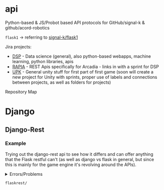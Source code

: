 # api
Python-based &amp; JS/Probot based API protocols for GitHub/signal-k &amp; github/acord-robotics

<!--Add zsh config later-->

`flask1` -> referring to [signal-k/flask1](https://github.com/signal-k/flask1)

Jira projects:
* [DSP](https://signal-kinetics.atlassian.net/jira/software/projects/DSP/boards/5) - Data science (general), also python-based webapps, machine learning, python libraries, apis
* [RAPIA](https://signal-kinetics.atlassian.net/jira/software/projects/RAPIA) - REST Apis specifically for Arcadia - links in with a sprint for DSP
* [UPK](https://signal-kinetics.atlassian.net/jira/software/projects/UPK) - General unity stuff for first part of first game (soon will create a new project for Unity with sprints, proper use of labels and connections between projects, as well as folders for projects) 

Repository Map

# Django
## Django-Rest
### Example
Trying out the django-rest api to see how it differs and can offer anything that the Flask restful can't (as well as django vs flask in general, but since this is mainly for the game engine it's revolving around the APIs). 

<details><summary>Errors/Problems</summary>
```py
python manage.py makemigrations
Traceback (most recent call last):
  File "manage.py", line 22, in <module>
    main()
  File "manage.py", line 18, in main
    execute_from_command_line(sys.argv)
  File "/workspaces/api/django/djangorest/examplenev/lib/python3.8/site-packages/django/core/management/__init__.py", line 419, in execute_from_command_line
    utility.execute()
  File "/workspaces/api/django/djangorest/examplenev/lib/python3.8/site-packages/django/core/management/__init__.py", line 395, in execute
    django.setup()
  File "/workspaces/api/django/djangorest/examplenev/lib/python3.8/site-packages/django/__init__.py", line 24, in setup
    apps.populate(settings.INSTALLED_APPS)
  File "/workspaces/api/django/djangorest/examplenev/lib/python3.8/site-packages/django/apps/registry.py", line 91, in populate
    app_config = AppConfig.create(entry)
  File "/workspaces/api/django/djangorest/examplenev/lib/python3.8/site-packages/django/apps/config.py", line 212, in create
    mod = import_module(mod_path)
  File "/usr/lib/python3.8/importlib/__init__.py", line 127, in import_module
    return _bootstrap._gcd_import(name[level:], package, level)
  File "<frozen importlib._bootstrap>", line 1014, in _gcd_import
  File "<frozen importlib._bootstrap>", line 991, in _find_and_load
  File "<frozen importlib._bootstrap>", line 961, in _find_and_load_unlocked
  File "<frozen importlib._bootstrap>", line 219, in _call_with_frames_removed
  File "<frozen importlib._bootstrap>", line 1014, in _gcd_import
  File "<frozen importlib._bootstrap>", line 991, in _find_and_load
  File "<frozen importlib._bootstrap>", line 973, in _find_and_load_unlocked
ModuleNotFoundError: No module named 'library'

django/djangorest/example on 🌱 main [!?] via 👾 pyenv (examplenev) 
❯ python manage.py makemigrations
Traceback (most recent call last):
  File "manage.py", line 22, in <module>
    main()
  File "manage.py", line 18, in main
    execute_from_command_line(sys.argv)
  File "/workspaces/api/django/djangorest/examplenev/lib/python3.8/site-packages/django/core/management/__init__.py", line 419, in execute_from_command_line
    utility.execute()
  File "/workspaces/api/django/djangorest/examplenev/lib/python3.8/site-packages/django/core/management/__init__.py", line 413, in execute
    self.fetch_command(subcommand).run_from_argv(self.argv)
  File "/workspaces/api/django/djangorest/examplenev/lib/python3.8/site-packages/django/core/management/base.py", line 354, in run_from_argv
    self.execute(*args, **cmd_options)
  File "/workspaces/api/django/djangorest/examplenev/lib/python3.8/site-packages/django/core/management/base.py", line 393, in execute
    self.check()
  File "/workspaces/api/django/djangorest/examplenev/lib/python3.8/site-packages/django/core/management/base.py", line 419, in check
    all_issues = checks.run_checks(
  File "/workspaces/api/django/djangorest/examplenev/lib/python3.8/site-packages/django/core/checks/registry.py", line 76, in run_checks
    new_errors = check(app_configs=app_configs, databases=databases)
  File "/workspaces/api/django/djangorest/examplenev/lib/python3.8/site-packages/django/core/checks/urls.py", line 13, in check_url_config
    return check_resolver(resolver)
  File "/workspaces/api/django/djangorest/examplenev/lib/python3.8/site-packages/django/core/checks/urls.py", line 23, in check_resolver
    return check_method()
  File "/workspaces/api/django/djangorest/examplenev/lib/python3.8/site-packages/django/urls/resolvers.py", line 412, in check
    for pattern in self.url_patterns:
  File "/workspaces/api/django/djangorest/examplenev/lib/python3.8/site-packages/django/utils/functional.py", line 48, in __get__
    res = instance.__dict__[self.name] = self.func(instance)
  File "/workspaces/api/django/djangorest/examplenev/lib/python3.8/site-packages/django/urls/resolvers.py", line 598, in url_patterns
    patterns = getattr(self.urlconf_module, "urlpatterns", self.urlconf_module)
  File "/workspaces/api/django/djangorest/examplenev/lib/python3.8/site-packages/django/utils/functional.py", line 48, in __get__
    res = instance.__dict__[self.name] = self.func(instance)
  File "/workspaces/api/django/djangorest/examplenev/lib/python3.8/site-packages/django/urls/resolvers.py", line 591, in urlconf_module
    return import_module(self.urlconf_name)
  File "/usr/lib/python3.8/importlib/__init__.py", line 127, in import_module
    return _bootstrap._gcd_import(name[level:], package, level)
  File "<frozen importlib._bootstrap>", line 1014, in _gcd_import
  File "<frozen importlib._bootstrap>", line 991, in _find_and_load
  File "<frozen importlib._bootstrap>", line 975, in _find_and_load_unlocked
  File "<frozen importlib._bootstrap>", line 671, in _load_unlocked
  File "<frozen importlib._bootstrap_external>", line 779, in exec_module
  File "<frozen importlib._bootstrap_external>", line 916, in get_code
  File "<frozen importlib._bootstrap_external>", line 846, in source_to_code
  File "<frozen importlib._bootstrap>", line 219, in _call_with_frames_removed
  File "/workspaces/api/django/djangorest/example/example/urls.py", line 21
    path('admin/', admin.site.urls),
    ^
SyntaxError: invalid syntax

django/djangorest/example on 🌱 main [✘?] via 👾 pyenv (examplenev) 
❯ python manage.py makemigrations
Traceback (most recent call last):
  File "manage.py", line 22, in <module>
    main()
  File "manage.py", line 18, in main
    execute_from_command_line(sys.argv)
  File "/workspaces/api/django/djangorest/examplenev/lib/python3.8/site-packages/django/core/management/__init__.py", line 419, in execute_from_command_line
    utility.execute()
  File "/workspaces/api/django/djangorest/examplenev/lib/python3.8/site-packages/django/core/management/__init__.py", line 413, in execute
    self.fetch_command(subcommand).run_from_argv(self.argv)
  File "/workspaces/api/django/djangorest/examplenev/lib/python3.8/site-packages/django/core/management/base.py", line 354, in run_from_argv
    self.execute(*args, **cmd_options)
  File "/workspaces/api/django/djangorest/examplenev/lib/python3.8/site-packages/django/core/management/base.py", line 393, in execute
    self.check()
  File "/workspaces/api/django/djangorest/examplenev/lib/python3.8/site-packages/django/core/management/base.py", line 419, in check
    all_issues = checks.run_checks(
  File "/workspaces/api/django/djangorest/examplenev/lib/python3.8/site-packages/django/core/checks/registry.py", line 76, in run_checks
    new_errors = check(app_configs=app_configs, databases=databases)
  File "/workspaces/api/django/djangorest/examplenev/lib/python3.8/site-packages/django/core/checks/urls.py", line 13, in check_url_config
    return check_resolver(resolver)
  File "/workspaces/api/django/djangorest/examplenev/lib/python3.8/site-packages/django/core/checks/urls.py", line 23, in check_resolver
    return check_method()
  File "/workspaces/api/django/djangorest/examplenev/lib/python3.8/site-packages/django/urls/resolvers.py", line 412, in check
    for pattern in self.url_patterns:
  File "/workspaces/api/django/djangorest/examplenev/lib/python3.8/site-packages/django/utils/functional.py", line 48, in __get__
    res = instance.__dict__[self.name] = self.func(instance)
  File "/workspaces/api/django/djangorest/examplenev/lib/python3.8/site-packages/django/urls/resolvers.py", line 598, in url_patterns
    patterns = getattr(self.urlconf_module, "urlpatterns", self.urlconf_module)
  File "/workspaces/api/django/djangorest/examplenev/lib/python3.8/site-packages/django/utils/functional.py", line 48, in __get__
    res = instance.__dict__[self.name] = self.func(instance)
  File "/workspaces/api/django/djangorest/examplenev/lib/python3.8/site-packages/django/urls/resolvers.py", line 591, in urlconf_module
    return import_module(self.urlconf_name)
  File "/usr/lib/python3.8/importlib/__init__.py", line 127, in import_module
    return _bootstrap._gcd_import(name[level:], package, level)
  File "<frozen importlib._bootstrap>", line 1014, in _gcd_import
  File "<frozen importlib._bootstrap>", line 991, in _find_and_load
  File "<frozen importlib._bootstrap>", line 975, in _find_and_load_unlocked
  File "<frozen importlib._bootstrap>", line 671, in _load_unlocked
  File "<frozen importlib._bootstrap_external>", line 783, in exec_module
  File "<frozen importlib._bootstrap>", line 219, in _call_with_frames_removed
  File "/workspaces/api/django/djangorest/example/example/urls.py", line 20, in <module>
    path("", include("library.urls"), name="library"),
  File "/workspaces/api/django/djangorest/examplenev/lib/python3.8/site-packages/django/urls/conf.py", line 34, in include
    urlconf_module = import_module(urlconf_module)
  File "/usr/lib/python3.8/importlib/__init__.py", line 127, in import_module
    return _bootstrap._gcd_import(name[level:], package, level)
  File "<frozen importlib._bootstrap>", line 1014, in _gcd_import
  File "<frozen importlib._bootstrap>", line 991, in _find_and_load
  File "<frozen importlib._bootstrap>", line 975, in _find_and_load_unlocked
  File "<frozen importlib._bootstrap>", line 671, in _load_unlocked
  File "<frozen importlib._bootstrap_external>", line 783, in exec_module
  File "<frozen importlib._bootstrap>", line 219, in _call_with_frames_removed
  File "/workspaces/api/django/djangorest/example/library/urls.py", line 3, in <module>
    from . import views
  File "/workspaces/api/django/djangorest/example/library/views.py", line 4, in <module>
    from .serializers import BookSerializer
  File "/workspaces/api/django/djangorest/example/library/serializers.py", line 4, in <module>
    class BookSerializer(serializer.ModelSerializer):
NameError: name 'serializer' is not defined
```
</details>


[`django/django-rest/example`](https://github.com/signal-k/api/tree/main/django/django-rest/example)

# Flask1
Submodule for [`Github/Signal-k/flask1](https://github.com/signal-k/flask1)

# Heroku
## Example
Attempting (and so far failing) to get Heroku to deploy a simple Flask application

# Flaskrest
Includes PyGithub, and a simple Flask API

See more documentation at [the docs](http://ar.skinetics.tech/stellarios/compass)

Read our log at [`cli`.skinetics.tech](http://cli.skinetics.tech/dc429c856c2d4552bf535a2a763eb44e)

Files:
<details><summary>`flaskapi.py`</summary>
* Contains the parameters and code for a flask-based restful api (in the form of a video sharing database)


```py
from flask import Flask
from flask_restful import Api, Resource, reqparse, abort, fields, marshal_with
from flask_sqlalchemy import SQLAlchemy

app = Flask(__name__)
api = Api(app)
app.config['SQLALCHEMY_DATABASE_URI'] = 'sqlite:///database.db'
db = SQLAlchemy(app)

class VideoModel(db.Model):
	id = db.Column(db.Integer, primary_key=True)
	name = db.Column(db.String(100), nullable=False)
	views = db.Column(db.Integer, nullable=False)
	likes = db.Column(db.Integer, nullable=False)

	def __repr__(self):
		return f"Video(name = {name}, views = {views}, likes = {likes})"

video_put_args = reqparse.RequestParser()
video_put_args.add_argument("name", type=str, help="Name of the video is required", required=True)
video_put_args.add_argument("views", type=int, help="Views of the video", required=True)
video_put_args.add_argument("likes", type=int, help="Likes on the video", required=True)

video_update_args = reqparse.RequestParser()
video_update_args.add_argument("name", type=str, help="Name of the video is required")
video_update_args.add_argument("views", type=int, help="Views of the video")
video_update_args.add_argument("likes", type=int, help="Likes on the video")

resource_fields = {
	'id': fields.Integer,
	'name': fields.String,
	'views': fields.Integer,
	'likes': fields.Integer
}

class Video(Resource):
	@marshal_with(resource_fields)
	def get(self, video_id):
		result = VideoModel.query.filter_by(id=video_id).first()
		if not result:
			abort(404, message="Could not find video with that id")
		return result

	@marshal_with(resource_fields)
	def put(self, video_id):
		args = video_put_args.parse_args()
		result = VideoModel.query.filter_by(id=video_id).first()
		if result:
			abort(409, message="Video id taken...")

		video = VideoModel(id=video_id, name=args['name'], views=args['views'], likes=args['likes'])
		db.session.add(video)
		db.session.commit()
		return video, 201

	@marshal_with(resource_fields)
	def patch(self, video_id):
		args = video_update_args.parse_args()
		result = VideoModel.query.filter_by(id=video_id).first()
		if not result:
			abort(404, message="Video doesn't exist, cannot update")

		if args['name']:
			result.name = args['name']
		if args['views']:
			result.views = args['views']
		if args['likes']:
			result.likes = args['likes']

		db.session.commit()

		return result


	def delete(self, video_id):
		abort_if_video_id_doesnt_exist(video_id)
		del videos[video_id]
		return '', 204


api.add_resource(Video, "/video/<int:video_id>")

if __name__ == "__main__":
	app.run(debug=True)
```

[D](https://blog.miguelgrinberg.com/post/the-flask-mega-tutorial-part-i-hello-world)[ocumentation](https://www.youtube.com/watch?v=GMppyAPbLYk)
[Jira project - DSP-22, DSP-26](https://signal-kinetics.atlassian.net/browse/DSP-26)

Rest of the file structure: https://github.com/Signal-K/flask1/tree/Simples/Flask/app

</details>




`flaskrest/`